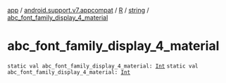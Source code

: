 [app](../../../index.md) / [android.support.v7.appcompat](../../index.md) / [R](../index.md) / [string](index.md) / [abc_font_family_display_4_material](.)

# abc_font_family_display_4_material

`static val abc_font_family_display_4_material: `[`Int`](https://kotlinlang.org/api/latest/jvm/stdlib/kotlin/-int/index.html)
`static val abc_font_family_display_4_material: `[`Int`](https://kotlinlang.org/api/latest/jvm/stdlib/kotlin/-int/index.html)